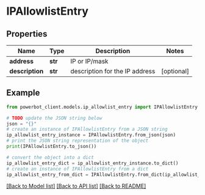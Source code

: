 # IPAllowlistEntry


## Properties

Name | Type | Description | Notes
------------ | ------------- | ------------- | -------------
**address** | **str** | IP or IP/mask | 
**description** | **str** | description for the IP address | [optional] 

## Example

```python
from powerbot_client.models.ip_allowlist_entry import IPAllowlistEntry

# TODO update the JSON string below
json = "{}"
# create an instance of IPAllowlistEntry from a JSON string
ip_allowlist_entry_instance = IPAllowlistEntry.from_json(json)
# print the JSON string representation of the object
print(IPAllowlistEntry.to_json())

# convert the object into a dict
ip_allowlist_entry_dict = ip_allowlist_entry_instance.to_dict()
# create an instance of IPAllowlistEntry from a dict
ip_allowlist_entry_from_dict = IPAllowlistEntry.from_dict(ip_allowlist_entry_dict)
```
[[Back to Model list]](../README.md#documentation-for-models) [[Back to API list]](../README.md#documentation-for-api-endpoints) [[Back to README]](../README.md)


